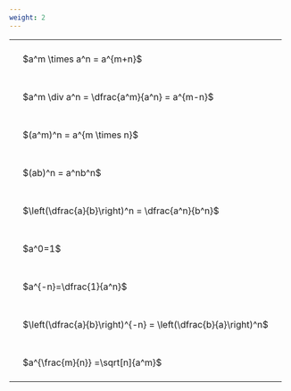 ```yaml
---
weight: 2
---
```


<style type="text/css">
#T_7d2d7 th.col_heading {
  text-align: left;
  font-size: 1em;
}
#T_7d2d7 td {
  text-align: left;
  font-size: 1em;
  padding: 1.5em;
}
</style>
<table id="T_7d2d7">
  <thead>
  </thead>
  <tbody>
    <tr>
      <td id="T_7d2d7_row0_col0" class="data row0 col0" >$a^m \times a^n = a^{m+n}$</td>
    </tr>
    <tr>
      <td id="T_7d2d7_row1_col0" class="data row1 col0" >$a^m \div a^n = \dfrac{a^m}{a^n} = a^{m-n}$</td>
    </tr>
    <tr>
      <td id="T_7d2d7_row2_col0" class="data row2 col0" >$(a^m)^n = a^{m \times n}$</td>
    </tr>
    <tr>
      <td id="T_7d2d7_row3_col0" class="data row3 col0" >$(ab)^n = a^nb^n$</td>
    </tr>
    <tr>
      <td id="T_7d2d7_row4_col0" class="data row4 col0" >$\left(\dfrac{a}{b}\right)^n = \dfrac{a^n}{b^n}$</td>
    </tr>
    <tr>
      <td id="T_7d2d7_row5_col0" class="data row5 col0" >$a^0=1$</td>
    </tr>
    <tr>
      <td id="T_7d2d7_row6_col0" class="data row6 col0" >$a^{-n}=\dfrac{1}{a^n}$</td>
    </tr>
    <tr>
      <td id="T_7d2d7_row7_col0" class="data row7 col0" >$\left(\dfrac{a}{b}\right)^{-n} = \left(\dfrac{b}{a}\right)^n$</td>
    </tr>
    <tr>
      <td id="T_7d2d7_row8_col0" class="data row8 col0" >$a^{\frac{m}{n}} =\sqrt[n]{a^m}$</td>
    </tr>
  </tbody>
</table>
